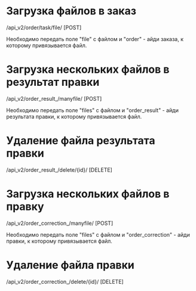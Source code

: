 # Загрузка файлов в заказ

/api_v2/order/task/file/ [POST]

Необходимо передать поле "file" с файлом и "order" - айди заказа, к которому привязывается файл.

# Загрузка нескольких файлов в результат правки

/api_v2/order_result_/manyfile/ [POST]

Необходимо передать поле "files" с файлом и "order_result" - айди результата правки, к которому привязывается файл.

# Удаление файла результата правки

/api_v2/order_result_/delete/{id}/ [DELETE]

# Загрузка нескольких файлов в правку

/api_v2/order_correction_/manyfile/ [POST]

Необходимо передать поле "files" с файлом и "order_correction" - айди правки, к которому привязывается файл.

# Удаление файла правки

/api_v2/order_correction_/delete/{id}/ [DELETE]

